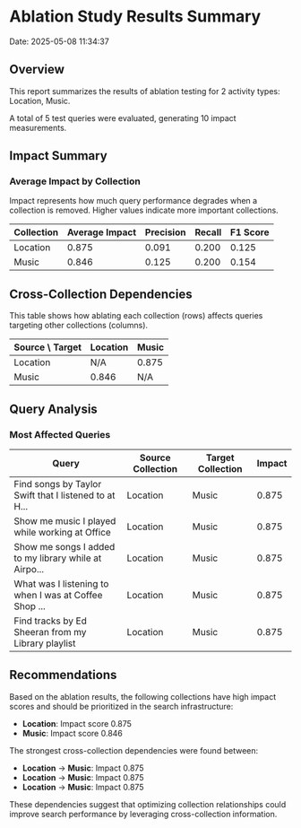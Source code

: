 # Ablation Study Results Summary
Date: 2025-05-08 11:34:37
## Overview
This report summarizes the results of ablation testing for 2 activity types: Location, Music.

A total of 5 test queries were evaluated, generating 10 impact measurements.
## Impact Summary
### Average Impact by Collection
Impact represents how much query performance degrades when a collection is removed.
Higher values indicate more important collections.

| Collection | Average Impact | Precision | Recall | F1 Score |
|------------|---------------|-----------|--------|----------|
| Location | 0.875 | 0.091 | 0.200 | 0.125 |
| Music | 0.846 | 0.125 | 0.200 | 0.154 |

## Cross-Collection Dependencies
This table shows how ablating each collection (rows) affects queries targeting other collections (columns).

| Source \ Target | Location | Music |
|---------------|---------------|---------------|
| Location | N/A | 0.875 |
| Music | 0.846 | N/A |

## Query Analysis
### Most Affected Queries
| Query | Source Collection | Target Collection | Impact |
|-------|-------------------|-------------------|--------|
| Find songs by Taylor Swift that I listened to at H... | Location | Music | 0.875 |
| Show me music I played while working at Office | Location | Music | 0.875 |
| Show me songs I added to my library while at Airpo... | Location | Music | 0.875 |
| What was I listening to when I was at Coffee Shop ... | Location | Music | 0.875 |
| Find tracks by Ed Sheeran from my Library playlist | Location | Music | 0.875 |

## Recommendations
Based on the ablation results, the following collections have high impact scores and should be prioritized in the search infrastructure:

- **Location**: Impact score 0.875
- **Music**: Impact score 0.846

The strongest cross-collection dependencies were found between:

- **Location** → **Music**: Impact 0.875
- **Location** → **Music**: Impact 0.875
- **Location** → **Music**: Impact 0.875

These dependencies suggest that optimizing collection relationships could improve search performance by leveraging cross-collection information.
